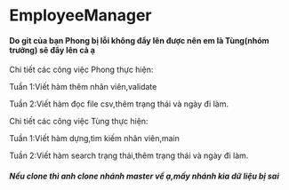 # EmployeeManager
<h4>Do git của bạn Phong bị lỗi không đẩy lên được nên em là Tùng(nhóm trưởng) sẽ đẩy lên cả ạ</h4>
 <p>Chi tiết các công việc Phong thực hiện:</p> 
 <p>Tuần 1:Viết hàm thêm nhân viên,validate</p>
 <p>Tuần 2:Viết hàm đọc file csv,thêm trạng thái và ngày đi làm.</p>
  <p>Chi tiết các công việc Tùng thực hiện:</p> 
 <p>Tuần 1:Viết hàm dựng,tìm kiếm nhân viên,main</p>
 <p>Tuần 2:Viết hàm search trạng thái,thêm trạng thái và ngày đi làm.</p>
 <h5>Nếu clone thì anh clone nhánh master về ạ,mấy nhánh kia dữ liệu bị sai</h5>
